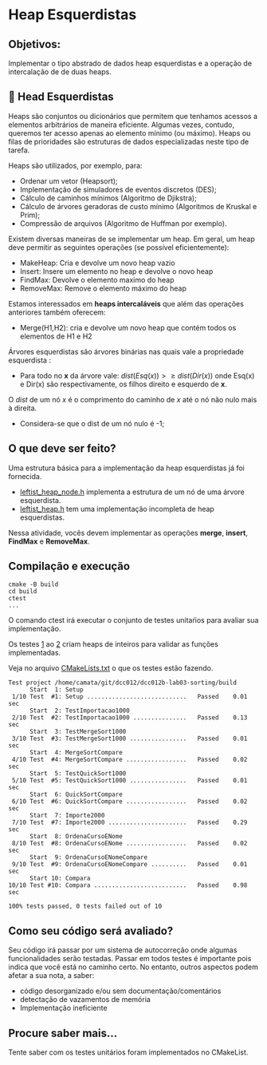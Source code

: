 
# Heap Esquerdistas

## Objetivos:

Implementar o tipo abstrado de dados heap esquerdistas e a operação de intercalação de de duas heaps.

## 📝 Head Esquerdistas

Heaps são conjuntos ou dicionários que permitem que tenhamos acessos a elementos arbitrários de maneira eficiente.
Algumas vezes, contudo, queremos ter acesso apenas ao elemento mínimo (ou máximo).
Heaps ou filas de prioridades são estruturas de dados especializadas neste tipo de tarefa.

Heaps são utilizados, por exemplo, para:

 - Ordenar um vetor (Heapsort);
 - Implementação de simuladores de eventos discretos (DES);
 - Cálculo de caminhos mínimos (Algoritmo de Djikstra);
 - Cálculo de árvores geradoras de custo mínimo (Algoritmos de Kruskal e Prim);
 - Compressão de arquivos (Algoritmo de Huffman por exemplo).

Existem diversas maneiras de se implementar um heap. Em geral, um heap deve permitir as seguintes operações (se possível eficientemente):
 - MakeHeap:  Cria e devolve um novo heap vazio
 - Insert: Insere um elemento no heap e devolve o novo heap
 - FindMax: Devolve o elemento maximo do heap
 - RemoveMax:  Remove o elemento máximo do heap

 Estamos interessados em **heaps intercaláveis** que além das operações anteriores também oferecem:
  - Merge(H1,H2): cria e devolve um novo heap que contém todos os elementos de H1 e H2

Árvores esquerdistas são árvores binárias nas quais vale a propriedade esquerdista :
 - Para todo no **x** da árvore vale:
  $dist(Esq(x)) >\ge dist(Dir(x))$
onde Esq(x) e Dir(x) são respectivamente, os filhos direito e esquerdo de **x**.

O *dist* de um nó *x* é o comprimento do caminho de *x* até o nó não nulo mais à direita.
 - Considera-se que o dist de um nó nulo é -1;

## O que deve ser feito? 

Uma estrutura básica para a implementação da heap esquerdistas já foi fornecida. 
 - [leftist_heap_node.h](siga/include/leftist_heap_node.h) implementa a estrutura de um nó de uma árvore esquerdista.
 - [leftist_heap.h](siga/include/leftist_heap.h) tem uma implementação incompleta de heap esquerdistas.

 Nessa atividade, vocês devem implementar as operações **merge**, **insert**, **FindMax** e **RemoveMax**.



## Compilação e execução

```
cmake -B build 
cd build 
ctest
...

```
O comando ctest irá executar o conjunto de testes unitaŕios para avaliar sua implementação.

Os testes [1](tests/test1.cc)  ao [2]()  criam heaps de inteiros para validar as funções implementadas. 


Veja no arquivo [CMakeLists.txt](CMakeLists.txt) o que os testes estão fazendo.

```
Test project /home/camata/git/dcc012/dcc012b-lab03-sorting/build
      Start  1: Setup
 1/10 Test  #1: Setup ............................   Passed    0.01 sec
      Start  2: TestImportacao1000
 2/10 Test  #2: TestImportacao1000 ...............   Passed    0.13 sec
      Start  3: TestMergeSort1000
 3/10 Test  #3: TestMergeSort1000 ................   Passed    0.01 sec
      Start  4: MergeSortCompare
 4/10 Test  #4: MergeSortCompare .................   Passed    0.02 sec
      Start  5: TestQuickSort1000
 5/10 Test  #5: TestQuickSort1000 ................   Passed    0.01 sec
      Start  6: QuickSortCompare
 6/10 Test  #6: QuickSortCompare .................   Passed    0.02 sec
      Start  7: Importe2000
 7/10 Test  #7: Importe2000 ......................   Passed    0.29 sec
      Start  8: OrdenaCursoENome
 8/10 Test  #8: OrdenaCursoENome .................   Passed    0.02 sec
      Start  9: OrdenaCursoENomeCompare
 9/10 Test  #9: OrdenaCursoENomeCompare ..........   Passed    0.01 sec
      Start 10: Compara
10/10 Test #10: Compara ..........................   Passed    0.98 sec

100% tests passed, 0 tests failed out of 10
```


## Como seu código será avaliado?

Seu código irá passar por um sistema de autocorreção onde algumas funcionalidades serão testadas.
Passar em todos testes é importante pois indica que você está no caminho certo. No entanto, outros aspectos podem afetar a sua nota, a saber:
 - código desorganizado e/ou sem documentação/comentários
 - detectação de vazamentos de memória
 - Implementação ineficiente

## Procure saber mais...
Tente saber com os testes unitários foram implementados no CMakeList. 


